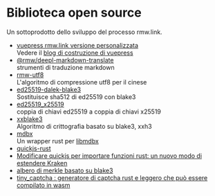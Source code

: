 # Biblioteca open source

Un sottoprodotto dello sviluppo del processo rmw.link.

* [vuepress rmw.link versione personalizzata](https://github.com/rmw-link/blog-vuepress2)  
  Vedere il [blog di costruzione di vuepress](/log/2020-11-29-vuepress.html)
* [@rmw/deepl-markdown-translate](https://www.npmjs.com/package/@rmw/deepl-markdown-translate)  
  strumenti di traduzione markdown
* [rmw-utf8](https://docs.rs/crate/rmw-utf8)  
  L'algoritmo di compressione utf8 per il cinese
* [ed25519-dalek-blake3](https://github.com/rmw-lib/ed25519_x25519)  
  Sostituisce sha512 di ed25519 con blake3
* [ed25519_x25519](https://github.com/rmw-lib/ed25519_x25519)  
  coppia di chiavi ed25519 a coppia di chiavi x25519
* [xxblake3](https://docs.rs/crate/xxblake3)  
  Algoritmo di crittografia basato su blake3, xxh3
* [mdbx](https://docs.rs/crate/mdbx)  
  Un wrapper rust per [libmdbx](https://github.com/erthink/libmdbx)
* [quickjs-rust](https://github.com/rmw-lib/quickjs-rust)
* [Modificare quickjs per importare funzioni rust: un nuovo modo di estendere Kraken](/log/2022-04-29-quickjs-rust.html)
* [albero di merkle basato su blake3](/log/2022-06-02-blake3_merkle.html)
* [tiny_captcha : generatore di captcha rust e leggero che può essere compilato in wasm](/log/2022-06-24_tiny_captcha.html)
